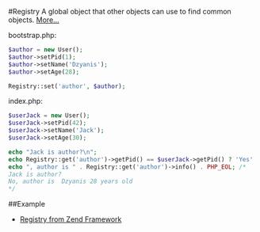 #Registry
A global object that other objects can use to find common objects.
[More…](http://martinfowler.com/eaaCatalog/registry.html)

bootstrap.php:
```php
$author = new User();
$author->setPid(1);
$author->setName('Dzyanis');
$author->setAge(28);

Registry::set('author', $author);
```

index.php:
```php
$userJack = new User();
$userJack->setPid(42);
$userJack->setName('Jack');
$userJack->setAge(30);

echo "Jack is author?\n";
echo Registry::get('author')->getPid() == $userJack->getPid() ? 'Yes' : 'No';
echo ", author is " . Registry::get('author')->info() . PHP_EOL; /*
Jack is author?
No, author is  Dzyanis 28 years old
*/
```

##Example
* [Registry from Zend Framework](https://github.com/zendframework/zf1/blob/master/library/Zend/Registry.php#L30)